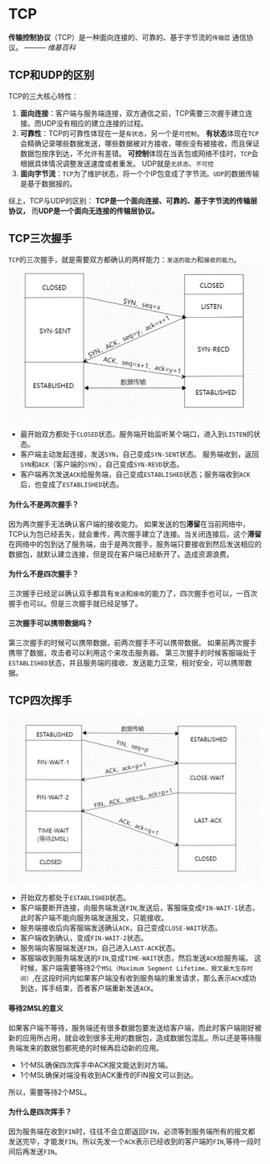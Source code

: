 # TCP
**传输控制协议**（TCP）是一种面向连接的、可靠的、基于字节流的`传输层` 通信协议。 ——— *维基百科*
## TCP和UDP的区别
TCP的三大核心特性：
1. **面向连接**：客户端与服务端连接，双方通信之前，TCP需要三次握手建立连接。而UDP没有相应的建立连接的过程。
2. **可靠性**：TCP的可靠性体现在一是`有状态`，另一个是`可控制`。
    **有状态**体现在`TCP`会精确记录哪些数据发送，哪些数据被对方接收，哪些没有被接收，而且保证数据包按序到达，不允许有差错。
    **可控制**体现在当丢包或网络不佳时，`TCP`会根据具体情况调整发送速度或者重发。
    UDP就是`无状态`、`不可控`
3. **面向字节流**：`TCP`为了维护状态，将一个个IP包变成了字节流。`UDP`的数据传输是基于数据报的。

综上，TCP与UDP的区别：
**TCP是一个面向连接、可靠的、基于字节流的传输层协议，** 而**UDP是一个面向无连接的传输层协议。**

## TCP三次握手
`TCP`的三次握手，就是需要双方都确认的两样能力：`发送的能力`和`接收的能力`。
![TCP三次握手](../asset/TCP三次握手.png)
- 最开始双方都处于`CLOSED`状态。服务端开始监听某个端口，进入到`LISTEN`的状态。
- 客户端主动发起连接，发送`SYN`，自己变成`SYN-SENT`状态。
服务端收到，返回`SYN`和`ACK`（客户端的`SYN`），自己变成`SYN-REVD`状态。
- 客户端再次发送`ACK`给服务端，自己变成`ESTABLISHED`状态；服务端收到`ACK`后，也变成了`ESTABLISHED`状态。

#### 为什么不是两次握手？
因为两次握手无法确认客户端的接收能力。
如果发送的包**滞留**在当前网络中，TCP认为包已经丢失，就会重传，两次握手建立了连接。当关闭连接后，这个**滞留**在网络中的包到达了服务端，由于是两次握手，服务端只要接收到然后发送相应的数据包，就默认建立连接，但是现在客户端已经断开了。造成资源浪费。
#### 为什么不是四次握手？
三次握手已经足以确认双手都具有`发送`和`接收`的能力了，四次握手也可以，一百次握手也可以。但是三次握手就已经足够了。
#### 三次握手可以携带数据吗？
第三次握手的时候可以携带数据，前两次握手不可以携带数据。
如果前两次握手携带了数据，攻击者可以利用这个来攻击服务器。
第三次握手的时候客服端处于`ESTABLISHED`状态，并且服务端的接收、发送能力正常，相对安全，可以携带数据。

## TCP四次挥手
![TCP四次挥手](../asset/TCP四次挥手.png)
- 开始双方都处于`ESTABLISHED`状态。
- 客户端要断开连接，向服务端发送`FIN`,发送后，客服端变成`FIN-WAIT-1`状态，此时客户端不能向服务端发送报文，只能接收。
- 服务端接收后向客服端发送确认`ACK`，自己变成`CLOSE-WAIT`状态。
- 客户端收到确认，变成`FIN-WAIT-2`状态。
- 服务端向客服端发送`FIN`，自己进入`LAST-ACK`状态。
- 客服端收到服务端发送的`FIN`,变成`TIME-WAIT`状态，然后发送`ACK`给服务端。
这时候，客户端需要等待2个`MSL（Maximum Segment Lifetime，报文最大生存时间）`,在这段时间内如果客户端没有收到服务端的重发请求，那么表示`ACK`成功到达，挥手结束，否者客户端重新发送`ACK`。
#### 等待2MSL的意义
如果客户端不等待，服务端还有很多数据包要发送给客户端，而此时客户端刚好被新的应用所占用，就会收到很多无用的数据包，造成数据包混乱。所以还是等待服务端发来的数据包都死绝的时候再启动新的应用。
- 1个MSL确保四次挥手中ACK报文能达到对方端。
- 1个MSL确保对端没有收到ACK重传的FIN报文可以到达。

所以，需要等待2个MSL。
#### 为什么是四次挥手？
因为服务端在收到`FIN`时，往往不会立即返回`FIN`，必须等到服务端所有的报文都发送完毕，才能发`FIN`。所以先发一个`ACK`表示已经收到的客户端的`FIN`,等待一段时间后再发送`FIN`。


